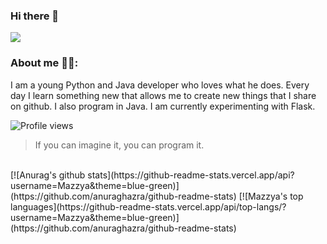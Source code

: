 ### Hi there 👋
![](https://media.giphy.com/media/J1REqB5CtJkQzIwVT9/giphy.gif)


### About me 🙍‍♂️:
I am a young Python and Java developer who loves what he does. Every day I learn something new that allows me to create new things that I share on github. I also program in Java. I am currently experimenting with Flask.

![Profile views](https://gpvc.arturio.dev/Mazzya)

> If you can imagine it, you can program it.
<br>
[![Anurag's github stats](https://github-readme-stats.vercel.app/api?username=Mazzya&theme=blue-green)](https://github.com/anuraghazra/github-readme-stats)
[![Mazzya's top languages](https://github-readme-stats.vercel.app/api/top-langs/?username=Mazzya&theme=blue-green)](https://github.com/anuraghazra/github-readme-stats)
<!--
**Mazzya/Mazzya** is a ✨ _special_ ✨ repository because its `README.md` (this file) appears on your GitHub profile.

Here are some ideas to get you started:

- 🔭 I’m currently working on ...
- 🌱 I’m currently learning ...
- 👯 I’m looking to collaborate on ...
- 🤔 I’m looking for help with ...
- 💬 Ask me about ...
- 📫 How to reach me: ...
- 😄 Pronouns: ...
- ⚡ Fun fact: ...
-->

